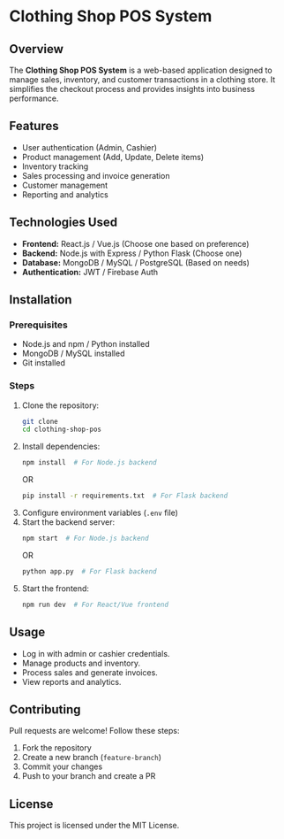 # Clothing Shop POS System

## Overview
The **Clothing Shop POS System** is a web-based application designed to manage sales, inventory, and customer transactions in a clothing store. It simplifies the checkout process and provides insights into business performance.

## Features
- User authentication (Admin, Cashier)
- Product management (Add, Update, Delete items)
- Inventory tracking
- Sales processing and invoice generation
- Customer management
- Reporting and analytics

## Technologies Used
- **Frontend:** React.js / Vue.js (Choose one based on preference)
- **Backend:** Node.js with Express / Python Flask (Choose one)
- **Database:** MongoDB / MySQL / PostgreSQL (Based on needs)
- **Authentication:** JWT / Firebase Auth

## Installation

### Prerequisites
- Node.js and npm / Python installed
- MongoDB / MySQL installed
- Git installed

### Steps
1. Clone the repository:
   ```sh
   git clone 
   cd clothing-shop-pos
   ```
2. Install dependencies:
   ```sh
   npm install  # For Node.js backend
   ```
   OR
   ```sh
   pip install -r requirements.txt  # For Flask backend
   ```
3. Configure environment variables (`.env` file)
4. Start the backend server:
   ```sh
   npm start  # For Node.js backend
   ```
   OR
   ```sh
   python app.py  # For Flask backend
   ```
5. Start the frontend:
   ```sh
   npm run dev  # For React/Vue frontend
   ```

## Usage
- Log in with admin or cashier credentials.
- Manage products and inventory.
- Process sales and generate invoices.
- View reports and analytics.

## Contributing
Pull requests are welcome! Follow these steps:
1. Fork the repository
2. Create a new branch (`feature-branch`)
3. Commit your changes
4. Push to your branch and create a PR

## License
This project is licensed under the MIT License.


